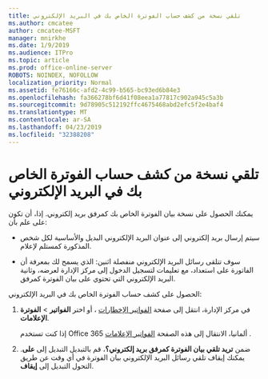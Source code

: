 ```yaml
---
title: تلقي نسخة من كشف حساب الفوترة الخاص بك في البريد الإلكتروني
ms.author: cmcatee
author: cmcatee-MSFT
manager: mnirkhe
ms.date: 1/9/2019
ms.audience: ITPro
ms.topic: article
ms.prod: office-online-server
ROBOTS: NOINDEX, NOFOLLOW
localization_priority: Normal
ms.assetid: fe76166c-afd2-4c99-b565-bc93ed6b84e3
ms.openlocfilehash: fa366278bf6d41f08eea1a77817c902a945c5a3b
ms.sourcegitcommit: 9d78905c512192ffc4675468abd2efc5f2e4baf4
ms.translationtype: MT
ms.contentlocale: ar-SA
ms.lasthandoff: 04/23/2019
ms.locfileid: "32388208"
---
```

# <a name="receive-copy-of-your-billing-statement-in-email"></a>تلقي نسخة من كشف حساب الفوترة الخاص بك في البريد الإلكتروني
يمكنك الحصول على نسخة بيان الفوترة الخاص بك كمرفق بريد إلكتروني. إذا، أن تكون على علم بأن:
  
- سيتم إرسال بريد إلكتروني إلى عنوان البريد الإلكتروني البديل والأساسية لكل شخص المذكورة كمستلم لإعلام.
    
- سوف تتلقى رسائل البريد الإلكتروني منفصلة اثنين: الذي يسمح لك بمعرفة أن الفاتورة على استعداد، مع تعليمات لتسجيل الدخول إلى مركز الإدارة لعرضه، وثانية البريد الإلكتروني التي تحتوي على بيان الفوترة كمرفق.
    
الحصول على كشف حساب الفوترة الخاص بك في البريد الإلكتروني:
  
1. في مركز الإدارة، انتقل إلى صفحة [الفواتير الإخطارات](https://go.microsoft.com/fwlink/p/?linkid=853212) ، أو اختر **الفواتير** \> **الفوترة الإعلامات**.
    
    إذا كنت تستخدم Office 365 ألمانيا، الانتقال إلى هذه الصفحة [الفواتير الإعلامات](https://go.microsoft.com/fwlink/p/?linkid=853213) . 
    
2. ضمن **تريد تلقي بيان الفوترة كمرفق بريد إلكتروني؟**، قم بالتبديل التبديل إلى **على**. يمكنك إيقاف تلقي رسائل البريد الإلكتروني بيان الفوترة في أي وقت عن طريق التحول التبديل إلى **إيقاف**.
    

